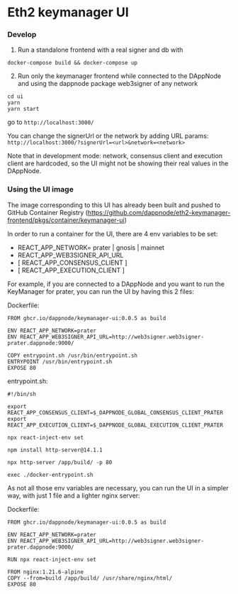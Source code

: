 # Eth2 keymanager UI

### Develop

1. Run a standalone frontend with a real signer and db with

```
docker-compose build && docker-compose up
```

2. Run only the keymanager frontend while connected to the DAppNode and using the dappnode package web3signer of any network

```
cd ui
yarn
yarn start
```

go to `http://localhost:3000/`

You can change the signerUrl or the network by adding URL params:
`http://localhost:3000/?signerUrl=<url>&network=<network>`

Note that in development mode:
network, consensus client and execution client are hardcoded, so the UI might not be showing their real values in the DAppNode.

### Using the UI image

The image corresponding to this UI has already been built and pushed to GitHub Container Registry (https://github.com/dappnode/eth2-keymanager-frontend/pkgs/container/keymanager-ui)

In order to run a container for the UI, there are 4 env variables to be set:
- REACT_APP_NETWORK= prater | gnosis | mainnet
- REACT_APP_WEB3SIGNER_API_URL
- [ REACT_APP_CONSENSUS_CLIENT ]
- [ REACT_APP_EXECUTION_CLIENT ]

For example, if you are connected to a DAppNode and you want to run the KeyManager for prater, you can run the UI by having this 2 files:

  Dockerfile:
  ```
FROM ghcr.io/dappnode/keymanager-ui:0.0.5 as build

ENV REACT_APP_NETWORK=prater
ENV REACT_APP_WEB3SIGNER_API_URL=http://web3signer.web3signer-prater.dappnode:9000/

COPY entrypoint.sh /usr/bin/entrypoint.sh
ENTRYPOINT /usr/bin/entrypoint.sh
EXPOSE 80
  ```
  
  entrypoint.sh:
  ```
#!/bin/sh

export REACT_APP_CONSENSUS_CLIENT=$_DAPPNODE_GLOBAL_CONSENSUS_CLIENT_PRATER
export REACT_APP_EXECUTION_CLIENT=$_DAPPNODE_GLOBAL_EXECUTION_CLIENT_PRATER

npx react-inject-env set

npm install http-server@14.1.1

npx http-server /app/build/ -p 80

exec ./docker-entrypoint.sh
  ```
  
As not all those env variables are necessary, you can run the UI in a simpler way, with just 1 file and a lighter nginx server:
  
  Dockerfile:
  ```
FROM ghcr.io/dappnode/keymanager-ui:0.0.5 as build

ENV REACT_APP_NETWORK=prater
ENV REACT_APP_WEB3SIGNER_API_URL=http://web3signer.web3signer-prater.dappnode:9000/

RUN npx react-inject-env set

FROM nginx:1.21.6-alpine
COPY --from=build /app/build/ /usr/share/nginx/html/
EXPOSE 80
  ```

